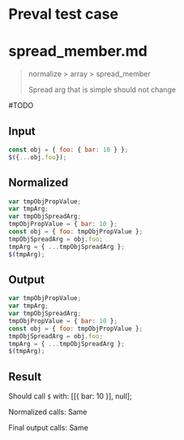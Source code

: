 # Preval test case

# spread_member.md

> normalize > array > spread_member
>
> Spread arg that is simple should not change

#TODO

## Input

`````js filename=intro
const obj = { foo: { bar: 10 } };
$({...obj.foo});
`````

## Normalized

`````js filename=intro
var tmpObjPropValue;
var tmpArg;
var tmpObjSpreadArg;
tmpObjPropValue = { bar: 10 };
const obj = { foo: tmpObjPropValue };
tmpObjSpreadArg = obj.foo;
tmpArg = { ...tmpObjSpreadArg };
$(tmpArg);
`````

## Output

`````js filename=intro
var tmpObjPropValue;
var tmpArg;
var tmpObjSpreadArg;
tmpObjPropValue = { bar: 10 };
const obj = { foo: tmpObjPropValue };
tmpObjSpreadArg = obj.foo;
tmpArg = { ...tmpObjSpreadArg };
$(tmpArg);
`````

## Result

Should call `$` with:
[[{ bar: 10 }], null];

Normalized calls: Same

Final output calls: Same
